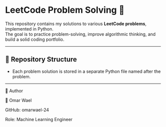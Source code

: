 # LeetCode Problem Solving 🚀

This repository contains my solutions to various **LeetCode problems**, implemented in Python.  
The goal is to practice problem-solving, improve algorithmic thinking, and build a solid coding portfolio.

---

## 📌 Repository Structure
- Each problem solution is stored in a separate Python file named after the problem.

---

🌟 Author

👤 Omar Wael

GitHub: omarwael-24

Role: Machine Learning Engineer
